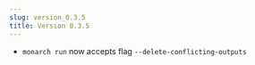 ```yaml
---
slug: version_0.3.5
title: Version 0.3.5
---
```


- `monarch run` now accepts flag `--delete-conflicting-outputs`